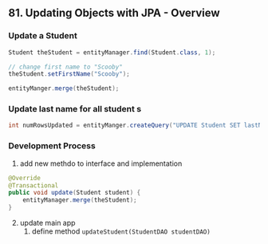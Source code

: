 ## 81. Updating Objects with JPA - Overview

### Update a Student 
```java
Student theStudent = entityManager.find(Student.class, 1); 

// change first name to "Scooby" 
theStudent.setFirstName("Scooby"); 

entityManger.merge(theStudent); 
```

### Update last name for all student s
```java
int numRowsUpdated = entityManger.createQuery("UPDATE Student SET lastName='Tester'").executeUpdate(); 
```

### Development Process 
1. add new methdo to interface and implementation 
```java
@Override
@Transactional
public void update(Student student) {
    entityManager.merge(theStudent); 
}
```
2. update main app
   1. define method `updateStudent(StudentDAO studentDAO)`

